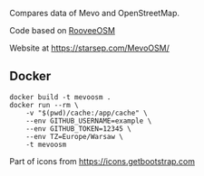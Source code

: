 Compares data of Mevo and OpenStreetMap.

Code based on [RooveeOSM](https://github.com/starsep/RooveeOSM)

Website at https://starsep.com/MevoOSM/

## Docker
```
docker build -t mevoosm .
docker run --rm \
    -v "$(pwd)/cache:/app/cache" \
    --env GITHUB_USERNAME=example \
    --env GITHUB_TOKEN=12345 \
    --env TZ=Europe/Warsaw \
    -t mevoosm
```

Part of icons from https://icons.getbootstrap.com
